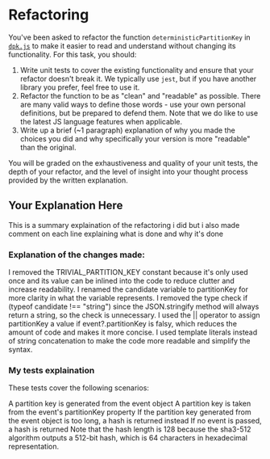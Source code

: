 # Refactoring

You've been asked to refactor the function `deterministicPartitionKey` in [`dpk.js`](dpk.js) to make it easier to read and understand without changing its functionality. For this task, you should:

1. Write unit tests to cover the existing functionality and ensure that your refactor doesn't break it. We typically use `jest`, but if you have another library you prefer, feel free to use it.
2. Refactor the function to be as "clean" and "readable" as possible. There are many valid ways to define those words - use your own personal definitions, but be prepared to defend them. Note that we do like to use the latest JS language features when applicable.
3. Write up a brief (~1 paragraph) explanation of why you made the choices you did and why specifically your version is more "readable" than the original.

You will be graded on the exhaustiveness and quality of your unit tests, the depth of your refactor, and the level of insight into your thought process provided by the written explanation.

## Your Explanation Here
This is a summary explaination of the refactoring i did but i also made comment on each line explaining what is done and why it's done 


### Explanation of the changes made:

I removed the TRIVIAL_PARTITION_KEY constant because it's only used once and its value can be inlined into the code to reduce clutter and increase readability.
I renamed the candidate variable to partitionKey for more clarity in what the variable represents.
I removed the type check if (typeof candidate !== "string") since the JSON.stringify method will always return a string, so the check is unnecessary.
I used the || operator to assign partitionKey a value if event?.partitionKey is falsy, which reduces the amount of code and makes it more concise.
I used template literals instead of string concatenation to make the code more readable and simplify the syntax.

### My tests explaination 

These tests cover the following scenarios:

A partition key is generated from the event object
A partition key is taken from the event's partitionKey property
If the partition key generated from the event object is too long, a hash is returned instead
If no event is passed, a hash is returned
Note that the hash length is 128 because the sha3-512 algorithm outputs a 512-bit hash, which is 64 characters in hexadecimal representation.

